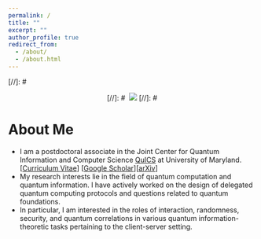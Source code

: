 ```yaml
---
permalink: /
title: ""
excerpt: ""
author_profile: true
redirect_from: 
  - /about/
  - /about.html
---
```


[//]: # <p align="center">
[//]: #  <img src=".."/> 
[//]: # </p>

# About Me
* I am a postdoctoral associate in the Joint Center for Quantum Information and Computer Science [QuICS](https://quics.umd.edu/) at University of Maryland. [[Curriculum Vitae](https://atulmantri.github.io/cv/)] [[Google Scholar](https://scholar.google.com.sg/citations?hl=en&pli=1&user=Xnm7lvQAAAAJ)][[arXiv](https://arxiv.org/search/?query=atul+mantri&searchtype=all&source=header)]
* My research interests lie in the field of quantum computation and quantum information. I have actively worked on the design of delegated quantum computing protocols and questions related to quantum foundations. 
* In particular, I am interested in the roles of interaction, randomness, security, and quantum correlations in various quantum information-theoretic tasks pertaining to the client-server setting.
